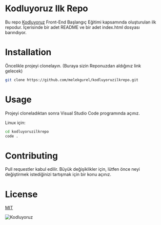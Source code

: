 # Kodluyoruz Ilk Repo
Bu repo [Kodluyoruz](https://kodluyoruz.org) Front-End Başlangıç Eğitimi kapsamında oluşturulan ilk repodur. İçerisinde bir adet README ve bir adet index.html dosyası barındıyor.

# Installation
Öncelikle projeyi clonelayın. (Buraya sizin Reponuzdan aldığınız link gelecek)

```bash
git clone https://github.com/melekgurel/kodluyoruzilkrepo.git
```

# Usage

Projeyi cloneladıktan sonra Visual Studio Code programında açınız.

Linux için:

```bash
cd kodluyoruzilkrepo 
code .
```

# Contributing

Pull requestler kabul edilir. Büyük değişiklikler için, lütfen önce neyi değiştirmek istediğinizi tartışmak için bir konu açınız.

# License

[MIT](https://choosealicense.com/licenses/mit/)

![Kodluyoruz](https://camo.githubusercontent.com/06cfb69ee04911283e17b4523b0b861f111ad91fd51d7a65f944e6d1a10674bf/68747470733a2f2f6d69726f2e6d656469756d2e636f6d2f6d61782f333135302f322a545a654b306b794854524856763367556938427451672e706e67)






